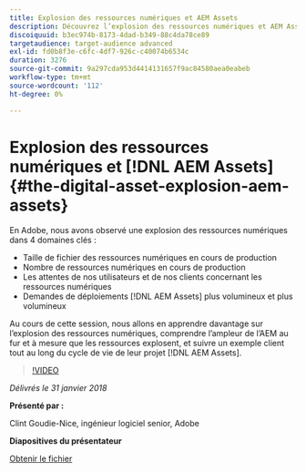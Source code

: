 ```yaml
---
title: Explosion des ressources numériques et AEM Assets
description: Découvrez l’explosion des ressources numériques et AEM Assets à Adobe.
discoiquuid: b3ec974b-8173-4dad-b349-88c4da78ce89
targetaudience: target-audience advanced
exl-id: fd0b8f3e-c6fc-4df7-926c-c40074b6534c
duration: 3276
source-git-commit: 9a297cda953d4414131657f9ac84580aea0eabeb
workflow-type: tm+mt
source-wordcount: '112'
ht-degree: 0%

---
```


# Explosion des ressources numériques et [!DNL AEM Assets]{#the-digital-asset-explosion-aem-assets}

En Adobe, nous avons observé une explosion des ressources numériques dans 4 domaines clés :

* Taille de fichier des ressources numériques en cours de production
* Nombre de ressources numériques en cours de production
* Les attentes de nos utilisateurs et de nos clients concernant les ressources numériques
* Demandes de déploiements [!DNL AEM Assets] plus volumineux et plus volumineux

Au cours de cette session, nous allons en apprendre davantage sur l’explosion des ressources numériques, comprendre l’ampleur de l’AEM au fur et à mesure que les ressources explosent, et suivre un exemple client tout au long du cycle de vie de leur projet [!DNL AEM Assets].

>[!VIDEO](https://video.tv.adobe.com/v/21474/?quality=9)

*Délivrés le 31 janvier 2018*

**Présenté par :**

Clint Goudie-Nice, ingénieur logiciel senior, Adobe

**Diapositives du présentateur**

[Obtenir le fichier](assets/1+30+18+the+digital+asset+explosion+gems.pdf)
<!--
[Get back to the Overview](https://helpx.adobe.com/experience-manager/kt/eseminars/gems/aem-index.html)
-->
